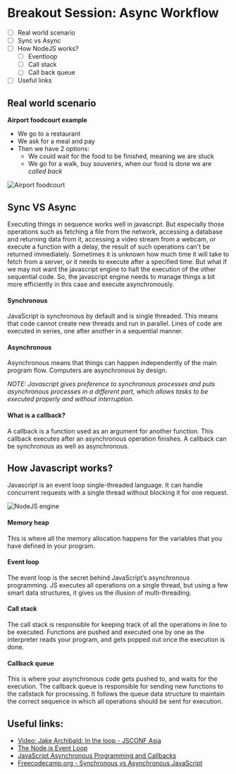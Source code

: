 # Breakout Session: Async Workflow

- [ ] Real world scenario
- [ ] Sync vs Async
- [ ] How NodeJS works?
  - [ ] Eventloop
  - [ ] Call stack
  - [ ] Call back queue
- [ ] Useful links

## Real world scenario

**Airport foodcourt example**

- We go to a restaurant
- We ask for a meal and pay
- Then we have 2 options:
  - We could wait for the food to be finished, meaning we are stuck
  - We go for a walk, buy souvenirs, when our food is done we are _called back_

![Airport foodcourt](http://epmgaa.media.clients.ellingtoncms.com/img/photos/2013/10/02/Best_airport_food_court_-_Concourse_F_food_court.jpg)

## Sync VS Async

Executing things in sequence works well in javascript. But especially those operations such as fetching a file from the network, accessing a database and returning data from it, accessing a video stream from a webcam, or execute a function with a delay, the result of such operations can't be returned immediately. Sometimes it is unknown how much time it will take to fetch from a server, or it needs to execute after a specified time.
But what if we may not want the javascript engine to halt the execution of the other sequential code. So, the javascript engine needs to manage things a bit more efficiently in this case and execute asynchronously.

#### Synchronous

JavaScript is synchronous by default and is single threaded. This means that code cannot create new threads and run in parallel. Lines of code are executed in series, one after another in a sequential manner.

#### Asynchronous

Asynchronous means that things can happen independently of the main program flow. Computers are asynchronous by design.

_NOTE:_
_Javascript gives preference to synchronous processes and puts asynchronous processes in a different part, which allows tasks to be executed properly and without interruption._

#### What is a callback?

A callback is a function used as an argument for another function. This callback executes after an asynchronous operation finishes. A callback can be synchronous as well as asynchronous.

## How Javascript works?

Javascript is an event loop single-threaded language. It can handle concurrent requests with a single thread without blocking it for one request.

![NodeJS engine](https://miro.medium.com/max/1400/1*iHhUyO4DliDwa6x_cO5E3A.gif)

#### Memory heap

This is where all the memory allocation happens for the variables that you have defined in your program.

#### Event loop

The event loop is the secret behind JavaScript’s asynchronous programming. JS executes all operations on a single thread, but using a few smart data structures, it gives us the illusion of multi-threading.

#### Call stack

The call stack is responsible for keeping track of all the operations in line to be executed. Functions are pushed and executed one by one as the interpreter reads your program, and gets popped out once the execution is done.

#### Callback queue

This is where your asynchronous code gets pushed to, and waits for the execution. The callback queue is responsible for sending new functions to the callstack for processing. It follows the queue data structure to maintain the correct sequence in which all operations should be sent for execution.

## Useful links:

- [Video: Jake Archibald: In the loop - JSCONF Asia](https://www.youtube.com/watch?v=cCOL7MC4Pl0)
- [The Node.js Event Loop](https://nodejs.dev/learn/the-nodejs-event-loop)
- [JavaScript Asynchronous Programming and Callbacks](https://nodejs.dev/learn/javascript-asynchronous-programming-and-callbacks)
- [Freecodecamp.org - Synchronous vs Asynchronous JavaScript](https://www.freecodecamp.org/news/synchronous-vs-asynchronous-in-javascript/)